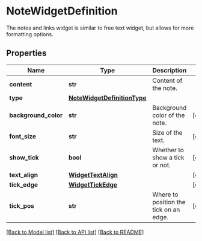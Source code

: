 # NoteWidgetDefinition

The notes and links widget is similar to free text widget, but allows for more formatting options.
## Properties
Name | Type | Description | Notes
------------ | ------------- | ------------- | -------------
**content** | **str** | Content of the note. | 
**type** | [**NoteWidgetDefinitionType**](NoteWidgetDefinitionType.md) |  | 
**background_color** | **str** | Background color of the note. | [optional] 
**font_size** | **str** | Size of the text. | [optional] 
**show_tick** | **bool** | Whether to show a tick or not. | [optional] 
**text_align** | [**WidgetTextAlign**](WidgetTextAlign.md) |  | [optional] 
**tick_edge** | [**WidgetTickEdge**](WidgetTickEdge.md) |  | [optional] 
**tick_pos** | **str** | Where to position the tick on an edge. | [optional] 

[[Back to Model list]](README.md#documentation-for-models) [[Back to API list]](README.md#documentation-for-api-endpoints) [[Back to README]](README.md)


